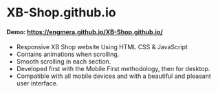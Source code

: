 # XB-Shop.github.io

#### Demo: https://engmera.github.io/XB-Shop.github.io/

- Responsive XB Shop website Using HTML CSS & JavaScript
- Contains animations when scrolling.
- Smooth scrolling in each section.
- Developed first with the Mobile First methodology, then for desktop.
- Compatible with all mobile devices and with a beautiful and pleasant user interface.
